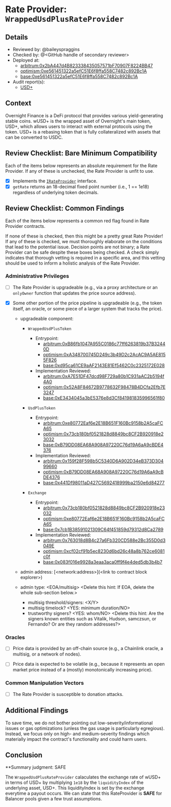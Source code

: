 # Rate Provider: `WrappedUsdPlusRateProvider`

## Details
- Reviewed by: @baileyspraggins
- Checked by: @\<GitHub handle of secondary reviewer\>
- Deployed at:
    - [arbitrum:0x2bA447d4B823338435057571bF70907F8224BB47](https://arbiscan.io/address/0x2bA447d4B823338435057571bF70907F8224BB47)
    - [optimism:0xe561451322a5efC51E6f8ffa558C7482c892Bc1A](https://optimistic.etherscan.io/address/0xe561451322a5efC51E6f8ffa558C7482c892Bc1A)
    - [base:0xe561451322a5efC51E6f8ffa558C7482c892Bc1A](https://basescan.org/address/0xe1b1e024f4Bc01Bdde23e891E081b76a1A914ddd)
- Audit report(s):
    - [USD+](https://2173993027-files.gitbook.io/~/files/v0/b/gitbook-x-prod.appspot.com/o/spaces%2F9HhCCgYexXiRot0OWAJY%2Fuploads%2FCKqeV09QHnfTVum3rtBd%2Fabch-ovn-core-report.pdf?alt=media&token=2eb0419d-4695-43a0-ba2f-f3caebfc75b4)

## Context
Overnight Finance is a DeFi protocol that provides various yield-generating stable coins. wUSD+ is the wrapped asset of Overnight's main token, USD+, which allows users to interact with external protocols using the token. USD+ is a rebasing token that is fully collateralized with assets that can be converted to USDC.

## Review Checklist: Bare Minimum Compatibility
Each of the items below represents an absolute requirement for the Rate Provider. If any of these is unchecked, the Rate Provider is unfit to use.

- [x] Implements the [`IRateProvider`](https://github.com/balancer/balancer-v2-monorepo/blob/bc3b3fee6e13e01d2efe610ed8118fdb74dfc1f2/pkg/interfaces/contracts/pool-utils/IRateProvider.sol) interface.
- [x] `getRate` returns an 18-decimal fixed point number (i.e., 1 == 1e18) regardless of underlying token decimals.

## Review Checklist: Common Findings
Each of the items below represents a common red flag found in Rate Provider contracts.

If none of these is checked, then this might be a pretty great Rate Provider! If any of these is checked, we must thoroughly elaborate on the conditions that lead to the potential issue. Decision points are not binary; a Rate Provider can be safe despite these boxes being checked. A check simply indicates that thorough vetting is required in a specific area, and this vetting should be used to inform a holistic analysis of the Rate Provider.

### Administrative Privileges
- [ ] The Rate Provider is upgradeable (e.g., via a proxy architecture or an `onlyOwner` function that updates the price source address). 

- [x] Some other portion of the price pipeline is upgradeable (e.g., the token itself, an oracle, or some piece of a larger system that tracks the price).
    - upgradeable component: 
        - `WrappedUsdPlusToken` 
            - Entrypoint: 
                - [arbitrum:0xB86fb1047A955C0186c77ff6263819b37B32440D](https://arbiscan.io/address/0xb86fb1047a955c0186c77ff6263819b37b32440d)
                - [optimism:0xA348700745D249c3b49D2c2AcAC9A5AE8155F826](https://optimistic.etherscan.io/address/0xA348700745D249c3b49D2c2AcAC9A5AE8155F826)
                - [base:0xd95ca61CE9aAF2143E81Ef5462C0c2325172E028](https://basescan.org/address/0xd95ca61CE9aAF2143E81Ef5462C0c2325172E028)
            - Implementation Reviewed:     
                - [arbitrum:0xA7E51DF47dcd98F729a80b1C931aAC2b5194f4A0](https://arbiscan.io/address/0xa7e51df47dcd98f729a80b1c931aac2b5194f4a0)
                - [optimism:0x52A8F84672B9778632F98478B4DCfa2Efb7E3247](https://optimistic.etherscan.io/address/0x52a8f84672b9778632f98478b4dcfa2efb7e3247)
                - [base:0xE3434045a3bE5376e8d3Cf841981835996561f80](https://basescan.org/address/0xe3434045a3be5376e8d3cf841981835996561f80)
        - `UsdPlusToken`
            - Entrypoint: 
                - [arbitrum:0xe80772Eaf6e2E18B651F160Bc9158b2A5caFCA65](https://arbiscan.io/address/0xe80772eaf6e2e18b651f160bc9158b2a5cafca65)
                - [optimism:0x73cb180bf0521828d8849bc8CF2B920918e23032](https://optimistic.etherscan.io/address/0x73cb180bf0521828d8849bc8CF2B920918e23032)
                - [base:0xB79DD08EA68A908A97220C76d19A6aA9cBDE4376](https://basescan.org/address/0xB79DD08EA68A908A97220C76d19A6aA9cBDE4376)
            - Implementation Reviewed:  
                - [arbitrum:0x159f28F598b5C5340D6A902D34eB373D30499660](https://arbiscan.io/address/0x159f28f598b5c5340d6a902d34eb373d30499660)
                - [optimism:0xB79DD08EA68A908A97220C76d19A6aA9cBDE4376](https://optimistic.etherscan.io/address/0xb79dd08ea68a908a97220c76d19a6aa9cbde4376)
                - [base:0x441Df98011aD427C5692418999ba2150e6d84277](https://basescan.org/address/0x441df98011ad427c5692418999ba2150e6d84277)

        - `Exchange`
            - Entrypoint: 
                - [arbitrum:0x73cb180bf0521828d8849bc8CF2B920918e23032](https://arbiscan.io/address/0x73cb180bf0521828d8849bc8cf2b920918e23032)
                - [optimism:0xe80772Eaf6e2E18B651F160Bc9158b2A5caFCA65](https://optimistic.etherscan.io/address/0xe80772Eaf6e2E18B651F160Bc9158b2A5caFCA65)
                - [base:0x7cb1B38591021309C64f451859d79312d8Ca2789](https://basescan.org/address/0x7cb1B38591021309C64f451859d79312d8Ca2789)
            - Implementation Reviewed:  
                - [arbitrum:0x763018d8B4c27a6Fb320CD588e2Bc355D0d3049E](https://arbiscan.io/address/0x763018d8b4c27a6fb320cd588e2bc355d0d3049e)
                - [optimism:0xcf02cf91b5ec8230d6bd26c48a8b762ce6081c0f](https://optimistic.etherscan.io/address/0xcf02cf91b5ec8230d6bd26c48a8b762ce6081c0f)
                - [base:0x083f016e9928a3eaa3aca0ff9f4e4ded5db3b4b7](https://basescan.org/address/0x083f016e9928a3eaa3aca0ff9f4e4ded5db3b4b7)

    - admin address: [\<network:address\>](\<link to contract block explorer\>)
    - admin type: \<EOA/multisig\> \<Delete this hint: If EOA, delete the whole sub-section below.\>
        - multisig threshold/signers: \<X/Y\>
        - multisig timelock? \<YES: minimum duration/NO\>
        - trustworthy signers? \<YES: whom/NO\> \<Delete this hint: Are the signers known entities such as Vitalik, Hudson, samczsun, or Fernando? Or are they random addresses?\>

### Oracles
- [ ] Price data is provided by an off-chain source (e.g., a Chainlink oracle, a multisig, or a network of nodes).

- [ ] Price data is expected to be volatile (e.g., because it represents an open market price instead of a (mostly) monotonically increasing price). 

### Common Manipulation Vectors
- [ ] The Rate Provider is susceptible to donation attacks.

## Additional Findings
To save time, we do not bother pointing out low-severity/informational issues or gas optimizations (unless the gas usage is particularly egregious). Instead, we focus only on high- and medium-severity findings which materially impact the contract's functionality and could harm users.


## Conclusion
**Summary judgment: SAFE

The `WrappedUsdPlusRateProvider` calaculates the exchange rate of wUSD+ in terms of USD+ by multiplying `1e18` by the `liquidityIndex` of the underlying asset, USD+. This liquidityIndex is set by the exchange everytime a payout occurs. We can state that this RateProvider is **SAFE** for Balancer pools given a few trust assumptions. 
